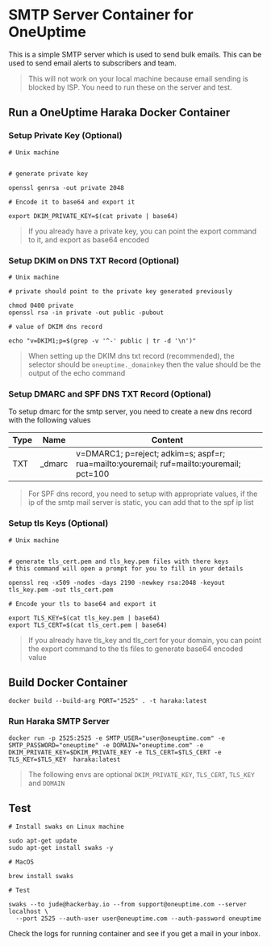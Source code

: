 # SMTP Server Container for OneUptime

This is a simple SMTP server which is used to send bulk emails. This can be used to send email alerts to subscribers and team.

> This will not work on your local machine because email sending is blocked by ISP. You need to run these on the server and test.

## Run a OneUptime Haraka Docker Container

### Setup Private Key (Optional)

```
# Unix machine


# generate private key

openssl genrsa -out private 2048

# Encode it to base64 and export it

export DKIM_PRIVATE_KEY=$(cat private | base64)

```

> If you already have a private key, you can point the export command to it, and export as base64 encoded

### Setup DKIM on DNS TXT Record (Optional)

```
# Unix machine

# private should point to the private key generated previously

chmod 0400 private
openssl rsa -in private -out public -pubout

# value of DKIM dns record

echo "v=DKIM1;p=$(grep -v '^-' public | tr -d '\n')"

```

> When setting up the DKIM dns txt record (recommended), the selector should be `oneuptime._domainkey` then the value should be the output of the echo command

### Setup DMARC and SPF DNS TXT Record (Optional)

To setup dmarc for the smtp server, you need to create a new dns record with the following values

| Type | Name    | Content                                                                                  |
| ---- | ------- | ---------------------------------------------------------------------------------------- |
| TXT  | \_dmarc | v=DMARC1; p=reject; adkim=s; aspf=r; rua=mailto:youremail; ruf=mailto:youremail; pct=100 |

> For SPF dns record, you need to setup with appropriate values, if the ip of the smtp mail server is static, you can add that to the spf ip list

### Setup tls Keys (Optional)

```
# Unix machine


# generate tls_cert.pem and tls_key.pem files with there keys
# this command will open a prompt for you to fill in your details

openssl req -x509 -nodes -days 2190 -newkey rsa:2048 -keyout tls_key.pem -out tls_cert.pem

# Encode your tls to base64 and export it

export TLS_KEY=$(cat tls_key.pem | base64)
export TLS_CERT=$(cat tls_cert.pem | base64)

```

> If you already have tls_key and tls_cert for your domain, you can point the export command to the tls files to generate base64 encoded value

## Build Docker Container

```
docker build --build-arg PORT="2525" . -t haraka:latest
```

### Run Haraka SMTP Server

```
docker run -p 2525:2525 -e SMTP_USER="user@oneuptime.com" -e SMTP_PASSWORD="oneuptime" -e DOMAIN="oneuptime.com" -e DKIM_PRIVATE_KEY=$DKIM_PRIVATE_KEY -e TLS_CERT=$TLS_CERT -e TLS_KEY=$TLS_KEY  haraka:latest
```

> The following envs are optional `DKIM_PRIVATE_KEY`, `TLS_CERT`, `TLS_KEY` and `DOMAIN`

## Test

```
# Install swaks on Linux machine

sudo apt-get update
sudo apt-get install swaks -y

# MacOS

brew install swaks

# Test

swaks --to jude@hackerbay.io --from support@oneuptime.com --server localhost \
  --port 2525 --auth-user user@oneuptime.com --auth-password oneuptime

```

Check the logs for running container and see if you get a mail in your inbox.
